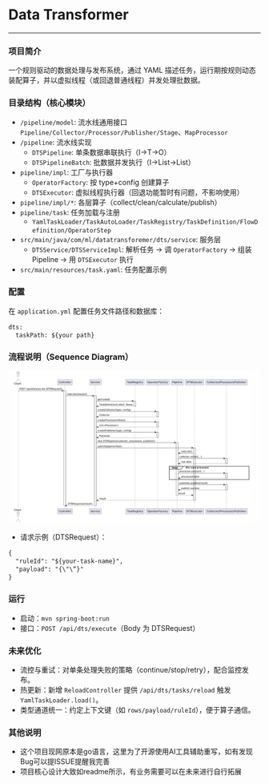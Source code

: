 # Data Transformer
---
### 项目简介
一个规则驱动的数据处理与发布系统，通过 YAML 描述任务，运行期按规则动态装配算子，并以虚拟线程（或回退普通线程）并发处理批数据。

### 目录结构（核心模块）
- `/pipeline/model`: 流水线通用接口 `Pipeline/Collector/Processor/Publisher/Stage`、`MapProcessor`
- `/pipeline`: 流水线实现
  - `DTSPipeline`: 单条数据串联执行（I→T→O）
  - `DTSPipelineBatch`: 批数据并发执行（I→List<M>→List<R>）
- `pipeline/impl`: 工厂与执行器
  - `OperatorFactory`: 按 type+config 创建算子
  - `DTSExecutor`: 虚拟线程执行器（回退功能暂时有问题，不影响使用）
- `pipeline/impl/*`: 各层算子（collect/clean/calculate/publish）
- `pipeline/task`: 任务加载与注册
  - `YamlTaskLoader/TaskAutoLoader/TaskRegistry/TaskDefinition/FlowDefinition/OperatorStep`
- `src/main/java/com/ml/datatransforemer/dts/service`: 服务层
  - `DTSService/DTSServiceImpl`: 解析任务 → 调 `OperatorFactory` → 组装 Pipeline → 用 `DTSExecutor` 执行
- `src/main/resources/task.yaml`: 任务配置示例

### 配置
在 `application.yml` 配置任务文件路径和数据库：
```
dts:
  taskPath: ${your path}
```

### 流程说明（Sequence Diagram）
![流程图](/pic/flow.png)

- 请求示例（DTSRequest）：
```
{
  "ruleId": "${your-task-name}",
  "payload": "{\"\“}"
}
```

### 运行
- 启动：`mvn spring-boot:run`
- 接口：`POST /api/dts/execute`（Body 为 DTSRequest）


### 未来优化
- 流控与重试：对单条处理失败的策略（continue/stop/retry），配合监控发布。
- 热更新：新增 `ReloadController` 提供 `/api/dts/tasks/reload` 触发 `YamlTaskLoader.load()`。
- 类型通道统一：约定上下文键（如 `rows/payload/ruleId`），便于算子通信。

### 其他说明
 - 这个项目现网原本是go语言，这里为了开源使用AI工具辅助重写，如有发现Bug可以提ISSUE提醒我完善
 - 项目核心设计大致如readme所示，有业务需要可以在未来进行自行拓展
